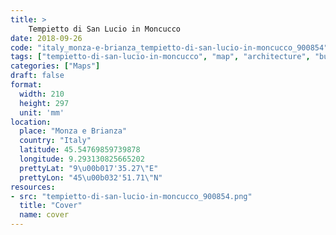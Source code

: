 ```yaml
---
title: > 
    Tempietto di San Lucio in Moncucco
date: 2018-09-26
code: "italy_monza-e-brianza_tempietto-di-san-lucio-in-moncucco_900854"
tags: ["tempietto-di-san-lucio-in-moncucco", "map", "architecture", "buildings", "Monza e Brianza", "Italy"]
categories: ["Maps"]
draft: false
format:
  width: 210
  height: 297
  unit: 'mm'
location:
  place: "Monza e Brianza"
  country: "Italy"
  latitude: 45.54769859739878
  longitude: 9.293130825665202
  prettyLat: "9\u00b017'35.27\"E"
  prettyLon: "45\u00b032'51.71\"N"
resources:
- src: "tempietto-di-san-lucio-in-moncucco_900854.png"
  title: "Cover"
  name: cover
---
```

